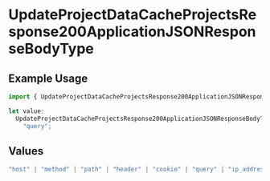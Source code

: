 # UpdateProjectDataCacheProjectsResponse200ApplicationJSONResponseBodyType

## Example Usage

```typescript
import { UpdateProjectDataCacheProjectsResponse200ApplicationJSONResponseBodyType } from "@vercel/sdk/models/operations/updateprojectdatacache.js";

let value:
  UpdateProjectDataCacheProjectsResponse200ApplicationJSONResponseBodyType =
    "query";
```

## Values

```typescript
"host" | "method" | "path" | "header" | "cookie" | "query" | "ip_address" | "protocol" | "scheme" | "environment" | "region"
```